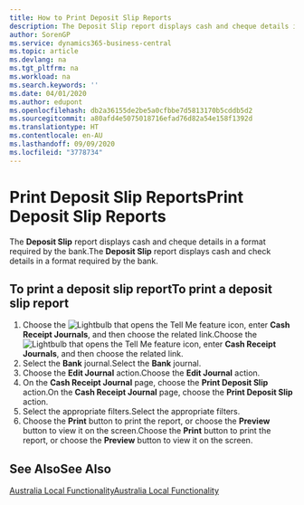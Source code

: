 ```yaml
---
title: How to Print Deposit Slip Reports
description: The Deposit Slip report displays cash and cheque details in a format required by the bank.
author: SorenGP
ms.service: dynamics365-business-central
ms.topic: article
ms.devlang: na
ms.tgt_pltfrm: na
ms.workload: na
ms.search.keywords: ''
ms.date: 04/01/2020
ms.author: edupont
ms.openlocfilehash: db2a36155de2be5a0cfbbe7d5813170b5cddb5d2
ms.sourcegitcommit: a80afd4e5075018716efad76d82a54e158f1392d
ms.translationtype: HT
ms.contentlocale: en-AU
ms.lasthandoff: 09/09/2020
ms.locfileid: "3778734"
---
```

# <a name="print-deposit-slip-reports"></a><span data-ttu-id="d1ac8-103">Print Deposit Slip Reports</span><span class="sxs-lookup"><span data-stu-id="d1ac8-103">Print Deposit Slip Reports</span></span>
<span data-ttu-id="d1ac8-104">The **Deposit Slip** report displays cash and cheque details in a format required by the bank.</span><span class="sxs-lookup"><span data-stu-id="d1ac8-104">The **Deposit Slip** report displays cash and check details in a format required by the bank.</span></span>  

## <a name="to-print-a-deposit-slip-report"></a><span data-ttu-id="d1ac8-105">To print a deposit slip report</span><span class="sxs-lookup"><span data-stu-id="d1ac8-105">To print a deposit slip report</span></span>  

1.  <span data-ttu-id="d1ac8-106">Choose the ![Lightbulb that opens the Tell Me feature](../../media/ui-search/search_small.png "Tell me what you want to do") icon, enter **Cash Receipt Journals**, and then choose the related link.</span><span class="sxs-lookup"><span data-stu-id="d1ac8-106">Choose the ![Lightbulb that opens the Tell Me feature](../../media/ui-search/search_small.png "Tell me what you want to do") icon, enter **Cash Receipt Journals**, and then choose the related link.</span></span>  
2.  <span data-ttu-id="d1ac8-107">Select the **Bank** journal.</span><span class="sxs-lookup"><span data-stu-id="d1ac8-107">Select the **Bank** journal.</span></span>  
3.  <span data-ttu-id="d1ac8-108">Choose the **Edit Journal** action.</span><span class="sxs-lookup"><span data-stu-id="d1ac8-108">Choose the **Edit Journal** action.</span></span>  
4.  <span data-ttu-id="d1ac8-109">On the **Cash Receipt Journal** page, choose the **Print Deposit Slip** action.</span><span class="sxs-lookup"><span data-stu-id="d1ac8-109">On the **Cash Receipt Journal** page, choose the **Print Deposit Slip** action.</span></span>  
5.  <span data-ttu-id="d1ac8-110">Select the appropriate filters.</span><span class="sxs-lookup"><span data-stu-id="d1ac8-110">Select the appropriate filters.</span></span>  
6.  <span data-ttu-id="d1ac8-111">Choose the **Print** button to print the report, or choose the **Preview** button to view it on the screen.</span><span class="sxs-lookup"><span data-stu-id="d1ac8-111">Choose the **Print** button to print the report, or choose the **Preview** button to view it on the screen.</span></span>  

## <a name="see-also"></a><span data-ttu-id="d1ac8-112">See Also</span><span class="sxs-lookup"><span data-stu-id="d1ac8-112">See Also</span></span>  
 [<span data-ttu-id="d1ac8-113">Australia Local Functionality</span><span class="sxs-lookup"><span data-stu-id="d1ac8-113">Australia Local Functionality</span></span>](australia-local-functionality.md)
